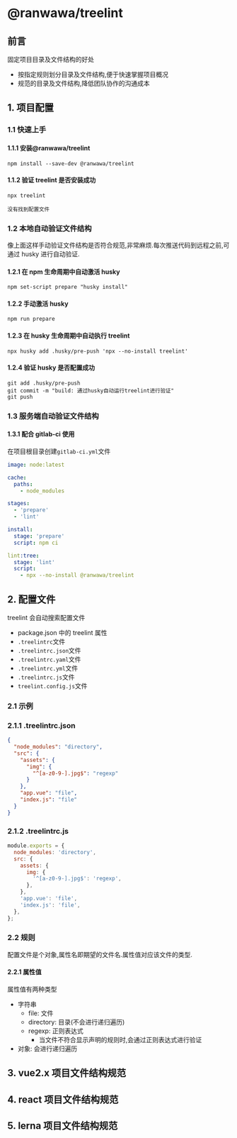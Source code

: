 # @ranwawa/treelint

## 前言

固定项目目录及文件结构的好处

- 按指定规则划分目录及文件结构,便于快速掌握项目概况
- 规范的目录及文件结构,降低团队协作的沟通成本

## 1. 项目配置

### 1.1 快速上手

#### 1.1.1 安装@ranwawa/treelint

```shell
npm install --save-dev @ranwawa/treelint
```

#### 1.1.2 验证 treelint 是否安装成功

```shell
npx treelint

没有找到配置文件
```

### 1.2 本地自动验证文件结构

像上面这样手动验证文件结构是否符合规范,非常麻烦.每次推送代码到远程之前,可通过 husky 进行自动验证.

#### 1.2.1 在 npm 生命周期中自动激活 husky

```shell
npm set-script prepare "husky install"
```

#### 1.2.2 手动激活 husky

```shell
npm run prepare
```

#### 1.2.3 在 husky 生命周期中自动执行 treelint

```shell
npx husky add .husky/pre-push 'npx --no-install treelint'
```

#### 1.2.4 验证 husky 是否配置成功

```shell
git add .husky/pre-push
git commit -m "build: 通过husky自动运行treelint进行验证"
git push
```

### 1.3 服务端自动验证文件结构

#### 1.3.1 配合 gitlab-ci 使用

在项目根目录创建`gitlab-ci.yml`文件

```yaml
image: node:latest

cache:
  paths:
    - node_modules

stages:
  - 'prepare'
  - 'lint'

install:
  stage: 'prepare'
  script: npm ci

lint:tree:
  stage: 'lint'
  script:
    - npx --no-install @ranwawa/treelint
```

## 2. 配置文件

treelint 会自动搜索配置文件

- package.json 中的 treelint 属性
- `.treelintrc`文件
- `.treelintrc.json`文件
- `.treelintrc.yaml`文件
- `.treelintrc.yml`文件
- `.treelintrc.js`文件
- `treelint.config.js`文件

### 2.1 示例

### 2.1.1 .treelintrc.json

```json
{
  "node_modules": "directory",
  "src": {
    "assets": {
      "img": {
        "^[a-z0-9-].jpg$": "regexp"
      }
    },
    "app.vue": "file",
    "index.js": "file"
  }
}
```

### 2.1.2 .treelintrc.js

```javascript
module.exports = {
  node_modules: 'directory',
  src: {
    assets: {
      img: {
        '^[a-z0-9-].jpg$': 'regexp',
      },
    },
    'app.vue': 'file',
    'index.js': 'file',
  },
};
```

### 2.2 规则

配置文件是个对象,属性名即期望的文件名.属性值对应该文件的类型.

#### 2.2.1 属性值

属性值有两种类型

- 字符串
  - file: 文件
  - directory: 目录(不会进行递归遍历)
  - regexp: 正则表达式
    - 当文件不符合显示声明的规则时,会通过正则表达式进行验证
- 对象: 会进行递归遍历

## 3. vue2.x 项目文件结构规范

## 4. react 项目文件结构规范

## 5. lerna 项目文件结构规范
